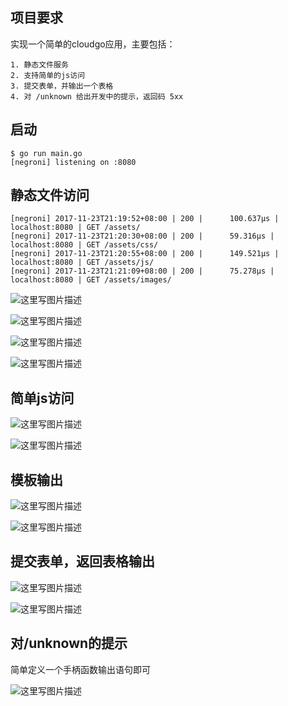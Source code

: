 ## 项目要求
实现一个简单的cloudgo应用，主要包括：
	
	1. 静态文件服务
	2. 支持简单的js访问
	3. 提交表单，并输出一个表格
	4. 对 /unknown 给出开发中的提示，返回码 5xx

## 启动
```
$ go run main.go
[negroni] listening on :8080
```

## 静态文件访问

```
[negroni] 2017-11-23T21:19:52+08:00 | 200 |      100.637µs | localhost:8080 | GET /assets/
[negroni] 2017-11-23T21:20:30+08:00 | 200 |      59.316µs | localhost:8080 | GET /assets/css/
[negroni] 2017-11-23T21:20:55+08:00 | 200 |      149.521µs | localhost:8080 | GET /assets/js/
[negroni] 2017-11-23T21:21:09+08:00 | 200 |      75.278µs | localhost:8080 | GET /assets/images/
```
![这里写图片描述](http://img.blog.csdn.net/20171123212221770?watermark/2/text/aHR0cDovL2Jsb2cuY3Nkbi5uZXQvSDEyNTkwNDAwMzI3/font/5a6L5L2T/fontsize/400/fill/I0JBQkFCMA==/dissolve/70/gravity/SouthEast)

![这里写图片描述](http://img.blog.csdn.net/20171123211040006?watermark/2/text/aHR0cDovL2Jsb2cuY3Nkbi5uZXQvSDEyNTkwNDAwMzI3/font/5a6L5L2T/fontsize/400/fill/I0JBQkFCMA==/dissolve/70/gravity/SouthEast)

![这里写图片描述](http://img.blog.csdn.net/20171123211102877?watermark/2/text/aHR0cDovL2Jsb2cuY3Nkbi5uZXQvSDEyNTkwNDAwMzI3/font/5a6L5L2T/fontsize/400/fill/I0JBQkFCMA==/dissolve/70/gravity/SouthEast)

![这里写图片描述](http://img.blog.csdn.net/20171123211127739?watermark/2/text/aHR0cDovL2Jsb2cuY3Nkbi5uZXQvSDEyNTkwNDAwMzI3/font/5a6L5L2T/fontsize/400/fill/I0JBQkFCMA==/dissolve/70/gravity/SouthEast)
## 简单js访问
![这里写图片描述](http://img.blog.csdn.net/20171123211401931?watermark/2/text/aHR0cDovL2Jsb2cuY3Nkbi5uZXQvSDEyNTkwNDAwMzI3/font/5a6L5L2T/fontsize/400/fill/I0JBQkFCMA==/dissolve/70/gravity/SouthEast)

![这里写图片描述](http://img.blog.csdn.net/20171123211334525?watermark/2/text/aHR0cDovL2Jsb2cuY3Nkbi5uZXQvSDEyNTkwNDAwMzI3/font/5a6L5L2T/fontsize/400/fill/I0JBQkFCMA==/dissolve/70/gravity/SouthEast)

## 模板输出
![这里写图片描述](http://img.blog.csdn.net/20171123212551873?watermark/2/text/aHR0cDovL2Jsb2cuY3Nkbi5uZXQvSDEyNTkwNDAwMzI3/font/5a6L5L2T/fontsize/400/fill/I0JBQkFCMA==/dissolve/70/gravity/SouthEast)

![这里写图片描述](http://img.blog.csdn.net/20171123211200047?watermark/2/text/aHR0cDovL2Jsb2cuY3Nkbi5uZXQvSDEyNTkwNDAwMzI3/font/5a6L5L2T/fontsize/400/fill/I0JBQkFCMA==/dissolve/70/gravity/SouthEast)

## 提交表单，返回表格输出
![这里写图片描述](http://img.blog.csdn.net/20171123211221333?watermark/2/text/aHR0cDovL2Jsb2cuY3Nkbi5uZXQvSDEyNTkwNDAwMzI3/font/5a6L5L2T/fontsize/400/fill/I0JBQkFCMA==/dissolve/70/gravity/SouthEast)

![这里写图片描述](http://img.blog.csdn.net/20171123211234759?watermark/2/text/aHR0cDovL2Jsb2cuY3Nkbi5uZXQvSDEyNTkwNDAwMzI3/font/5a6L5L2T/fontsize/400/fill/I0JBQkFCMA==/dissolve/70/gravity/SouthEast)



## 对/unknown的提示
简单定义一个手柄函数输出语句即可

![这里写图片描述](http://img.blog.csdn.net/20171123211317100?watermark/2/text/aHR0cDovL2Jsb2cuY3Nkbi5uZXQvSDEyNTkwNDAwMzI3/font/5a6L5L2T/fontsize/400/fill/I0JBQkFCMA==/dissolve/70/gravity/SouthEast)


